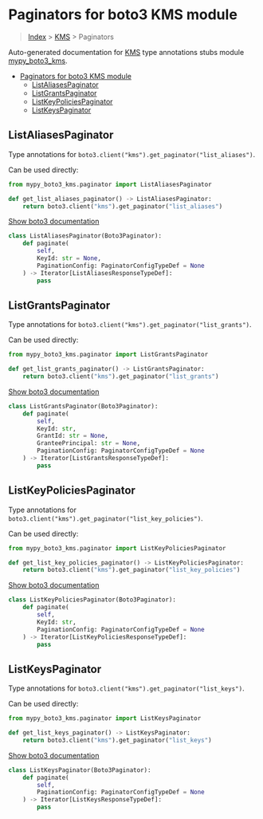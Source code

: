 # Paginators for boto3 KMS module

> [Index](../README.md) > [KMS](./README.md) > Paginators

Auto-generated documentation for [KMS](https://boto3.amazonaws.com/v1/documentation/api/latest/reference/services/kms.html#KMS)
type annotations stubs module [mypy_boto3_kms](https://pypi.org/project/mypy-boto3-kms/).

- [Paginators for boto3 KMS module](#paginators-for-boto3-kms-module)
  - [ListAliasesPaginator](#listaliasespaginator)
  - [ListGrantsPaginator](#listgrantspaginator)
  - [ListKeyPoliciesPaginator](#listkeypoliciespaginator)
  - [ListKeysPaginator](#listkeyspaginator)

## ListAliasesPaginator

Type annotations for `boto3.client("kms").get_paginator("list_aliases")`.

Can be used directly:

```python
from mypy_boto3_kms.paginator import ListAliasesPaginator

def get_list_aliases_paginator() -> ListAliasesPaginator:
    return boto3.client("kms").get_paginator("list_aliases")
```

[Show boto3 documentation](https://boto3.amazonaws.com/v1/documentation/api/latest/reference/services/kms.html#KMS.Paginator.ListAliases)

```python
class ListAliasesPaginator(Boto3Paginator):
    def paginate(
        self,
        KeyId: str = None,
        PaginationConfig: PaginatorConfigTypeDef = None
    ) -> Iterator[ListAliasesResponseTypeDef]:
        pass
```
## ListGrantsPaginator

Type annotations for `boto3.client("kms").get_paginator("list_grants")`.

Can be used directly:

```python
from mypy_boto3_kms.paginator import ListGrantsPaginator

def get_list_grants_paginator() -> ListGrantsPaginator:
    return boto3.client("kms").get_paginator("list_grants")
```

[Show boto3 documentation](https://boto3.amazonaws.com/v1/documentation/api/latest/reference/services/kms.html#KMS.Paginator.ListGrants)

```python
class ListGrantsPaginator(Boto3Paginator):
    def paginate(
        self,
        KeyId: str,
        GrantId: str = None,
        GranteePrincipal: str = None,
        PaginationConfig: PaginatorConfigTypeDef = None
    ) -> Iterator[ListGrantsResponseTypeDef]:
        pass
```
## ListKeyPoliciesPaginator

Type annotations for `boto3.client("kms").get_paginator("list_key_policies")`.

Can be used directly:

```python
from mypy_boto3_kms.paginator import ListKeyPoliciesPaginator

def get_list_key_policies_paginator() -> ListKeyPoliciesPaginator:
    return boto3.client("kms").get_paginator("list_key_policies")
```

[Show boto3 documentation](https://boto3.amazonaws.com/v1/documentation/api/latest/reference/services/kms.html#KMS.Paginator.ListKeyPolicies)

```python
class ListKeyPoliciesPaginator(Boto3Paginator):
    def paginate(
        self,
        KeyId: str,
        PaginationConfig: PaginatorConfigTypeDef = None
    ) -> Iterator[ListKeyPoliciesResponseTypeDef]:
        pass
```
## ListKeysPaginator

Type annotations for `boto3.client("kms").get_paginator("list_keys")`.

Can be used directly:

```python
from mypy_boto3_kms.paginator import ListKeysPaginator

def get_list_keys_paginator() -> ListKeysPaginator:
    return boto3.client("kms").get_paginator("list_keys")
```

[Show boto3 documentation](https://boto3.amazonaws.com/v1/documentation/api/latest/reference/services/kms.html#KMS.Paginator.ListKeys)

```python
class ListKeysPaginator(Boto3Paginator):
    def paginate(
        self,
        PaginationConfig: PaginatorConfigTypeDef = None
    ) -> Iterator[ListKeysResponseTypeDef]:
        pass
```